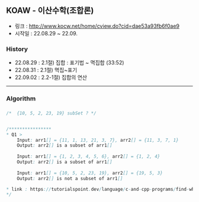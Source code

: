
## KOAW - 이산수학(조합론)
 - 링크 :  http://www.kocw.net/home/cview.do?cid=dae53a93fb6f0ae9
 - 시작일 : 22.08.29 ~ 22.09.

### History 
 - 22.08.29 :  2.1절) 집합 : 표기법 ~ 멱집합 (33:52)
 - 22.08.31 :  2.1절) 멱집~표기 
 - 22.09.02 :  2.2-1절) 집합의 연산 

---------------

### Algorithm 
### 

```Java 
/*  {10, 5, 2, 23, 19} subSet ? */

```

```JAVA

/**************** 
* Q1 >
	Input: arr1[] = {11, 1, 13, 21, 3, 7}, arr2[] = {11, 3, 7, 1}  
	Output: arr2[] is a subset of arr1[]
	
	Input: arr1[] = {1, 2, 3, 4, 5, 6}, arr2[] = {1, 2, 4}  
	Output: arr2[] is a subset of arr1[]
	
	Input: arr1[] = {10, 5, 2, 23, 19}, arr2[] = {19, 5, 3}  
	Output: arr2[] is not a subset of arr1[]

* link : https://tutorialspoint.dev/language/c-and-cpp-programs/find-whether-an-array-is-subset-of-another-array-set-1
*/
